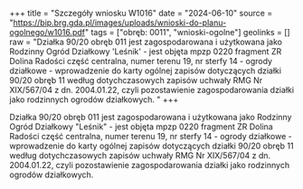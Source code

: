 +++
title = "Szczegóły wniosku W1016"
date = "2024-06-10"
source = "https://bip.brg.gda.pl/images/uploads/wnioski-do-planu-ogolnego/w1016.pdf"
tags = ["obręb: 0011", "wnioski-ogolne"]
geolinks = []
raw = "Działka 90/20 obręb 011 jest zagospodarowana i użytkowana jako Rodzinny Ogród Działkowy 'Leśnik' - jest objęta mpzp 0220 fragment ZR Dolina Radości część centralna, numer terenu 19, nr sterfy 14 - ogrody działkowe - wprowadzenie do karty ogólnej zapisów dotyczących działki 90/20 obręb 11 według dotychczasowych zapisów uchwały RMG Nr XIX/567/04 z dn. 2004.01.22, czyli pozostawienie zagospodarowania działki jako rodzinnych ogrodów działkowych. "
+++

Działka 90/20 obręb 011 jest zagospodarowana i użytkowana jako Rodzinny Ogród
Działkowy "Leśnik" - jest objęta mpzp 0220 fragment ZR Dolina Radości część centralna, numer
terenu 19, nr sterfy 14 - ogrody działkowe - wprowadzenie do karty ogólnej zapisów dotyczących
działki 90/20 obręb 11 według dotychczasowych zapisów uchwały RMG Nr XIX/567/04 z dn.
2004.01.22, czyli pozostawienie zagospodarowania działki jako rodzinnych ogrodów
działkowych.



